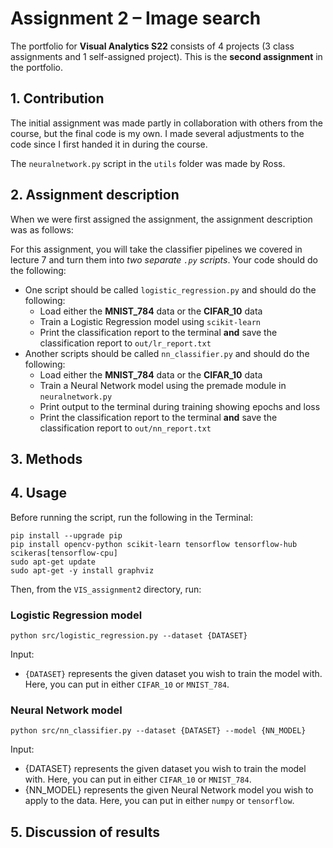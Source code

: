 # Assignment 2 – Image search
The portfolio for __Visual Analytics S22__ consists of 4 projects (3 class assignments and 1 self-assigned project). This is the __second assignment__ in the portfolio.


## 1. Contribution
The initial assignment was made partly in collaboration with others from the course, but the final code is my own. I made several adjustments to the code since I first handed it in during the course.

The `neuralnetwork.py` script in the `utils` folder was made by Ross.

## 2. Assignment description
When we were first assigned the assignment, the assignment description was as follows:

For this assignment, you will take the classifier pipelines we covered in lecture 7 and turn them into *two separate ```.py``` scripts*. Your code should do the following:

- One script should be called ```logistic_regression.py``` and should do the following:
  - Load either the **MNIST_784** data or the **CIFAR_10** data
  - Train a Logistic Regression model using ```scikit-learn```
  - Print the classification report to the terminal **and** save the classification report to ```out/lr_report.txt```
- Another scripts should be called ```nn_classifier.py``` and should do the following:
  - Load either the **MNIST_784** data or the **CIFAR_10** data
  - Train a Neural Network model using the premade module in ```neuralnetwork.py```
  - Print output to the terminal during training showing epochs and loss
  - Print the classification report to the terminal **and** save the classification report to ```out/nn_report.txt```

## 3. Methods


## 4. Usage
Before running the script, run the following in the Terminal:
```
pip install --upgrade pip
pip install opencv-python scikit-learn tensorflow tensorflow-hub scikeras[tensorflow-cpu]
sudo apt-get update
sudo apt-get -y install graphviz
```
Then, from the `VIS_assignment2` directory, run:

### Logistic Regression model
```
python src/logistic_regression.py --dataset {DATASET}
```
Input:
- `{DATASET}` represents the given dataset you wish to train the model with. Here, you can put in either `CIFAR_10` or `MNIST_784`.


### Neural Network model
```
python src/nn_classifier.py --dataset {DATASET} --model {NN_MODEL}
```
Input:
- {DATASET} represents the given dataset you wish to train the model with. Here, you can put in either `CIFAR_10` or `MNIST_784`.
- {NN_MODEL} represents the given Neural Network model you wish to apply to the data. Here, you can put in either `numpy` or `tensorflow`.

## 5. Discussion of results

